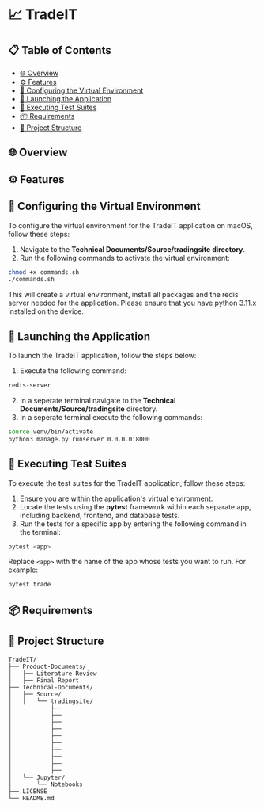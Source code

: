 # 📈 TradeIT

## 📋 Table of Contents

- [🌐 Overview](#overview)
- [⚙️ Features](#features)
- [🌱 Configuring the Virtual Environment](#running-the-virtual-environment)
- [🚀 Launching the Application](#running-the-program)
- [🧪 Executing Test Suites](#running-the-tests) 
- [📦 Requirements](#requirements)
- [🌲 Project Structure](#project-structure) 

## 🌐 Overview

## ⚙️ Features

## 🌱 Configuring the Virtual Environment

To configure the virtual environment for the TradeIT application on macOS, follow these steps:

1. Navigate to the **Technical Documents/Source/tradingsite directory**.
2. Run the following commands to activate the virtual environment:

```bash
chmod +x commands.sh
./commands.sh
```

This will create a virtual environment, install all packages and the redis server needed for the application. Please ensure that you have python 3.11.x installed on the device.

## 🚀 Launching the Application

To launch the TradeIT application, follow the steps below:

1. Execute the following command:

```bash
redis-server
```

2. In a seperate terminal navigate to the **Technical Documents/Source/tradingsite** directory.
3. In a seperate terminal execute the following commands:

```bash
source venv/bin/activate
python3 manage.py runserver 0.0.0.0:8000
```

## 🧪 Executing Test Suites

To execute the test suites for the TradeIT application, follow these steps:

1. Ensure you are within the application's virtual environment.
2. Locate the tests using the **pytest** framework within each separate app, including backend, frontend, and database tests.
3. Run the tests for a specific app by entering the following command in the terminal:

```bash
pytest <app>
```

Replace `<app>` with the name of the app whose tests you want to run. For example:

```bash
pytest trade
```

## 📦 Requirements

## 🌲 Project Structure

```plaintext
TradeIT/
├── Product-Documents/
│   ├── Literature Review
│   ├── Final Report
├── Technical-Documents/
│   ├── Source/
│   │   └── tradingsite/
│           ├──
│           ├── 
│           ├── 
│           ├── 
│           ├── 
│           ├── 
│           ├── 
│           ├── 
│           ├── 
│           ├── 
│   └── Jupyter/
│       └── Notebooks
├── LICENSE
└── README.md
```
